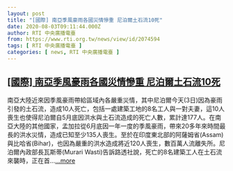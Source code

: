```yaml
---
layout: post
title: "[國際] 南亞季風豪雨各國災情慘重 尼泊爾土石流10死"
date: 2020-08-03T09:11:44.000Z
author: RTI 中央廣播電臺
from: https://www.rti.org.tw/news/view/id/2074594
tags: [ RTI 中央廣播電臺 ]
categories: [ news, RTI 中央廣播電臺 ]
---
```

<!--1596445904000-->
[[國際] 南亞季風豪雨各國災情慘重 尼泊爾土石流10死](https://www.rti.org.tw/news/view/id/2074594)
------

<div>
南亞大陸近來因季風豪雨帶給區域內各嚴重災情，其中尼泊爾今天(3日)因為豪雨引發的土石流，造成10人死亡，包括一處建築工地的8名工人與一對夫妻，這10人喪生也使得尼泊爾自5月底因洪水與土石流造成的死亡人數，累計達177人。在南亞大陸的其他國家，孟加拉從6月底因一年一度的季風豪雨，帶來20多年來時間最長的洪水災情，造成已知至少135人喪生。至於在印度東北部的阿薩姆省(Assam)與比哈省(Bihar)，也因為嚴重的洪水造成將近120人喪生，數百萬人流離失所。尼泊爾內政部長瓦斯蒂(Murari Wasti)告訴路透社說，死亡的8名建築工人在土石流來襲時，正在首...<a target="_blank" href="https://www.rti.org.tw/news/view/id/2074594">...more</a>
</div>
